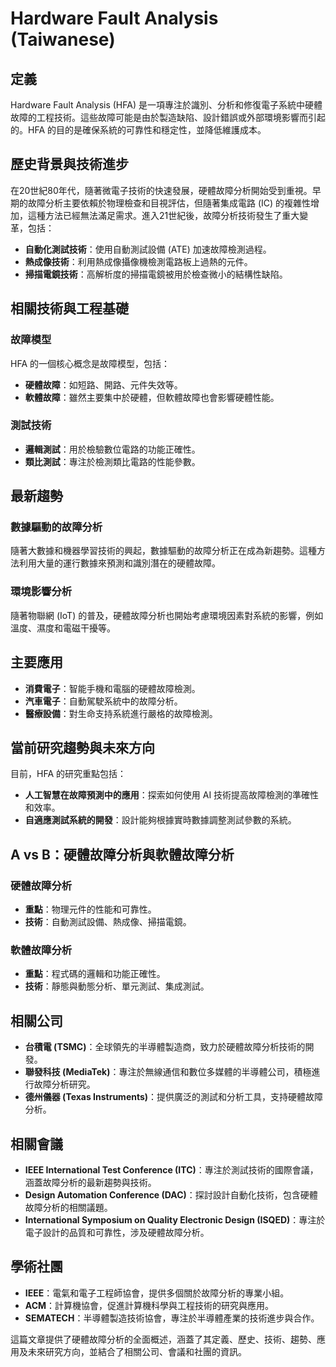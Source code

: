 # Hardware Fault Analysis (Taiwanese)

## 定義

Hardware Fault Analysis (HFA) 是一項專注於識別、分析和修復電子系統中硬體故障的工程技術。這些故障可能是由於製造缺陷、設計錯誤或外部環境影響而引起的。HFA 的目的是確保系統的可靠性和穩定性，並降低維護成本。

## 歷史背景與技術進步

在20世紀80年代，隨著微電子技術的快速發展，硬體故障分析開始受到重視。早期的故障分析主要依賴於物理檢查和目視評估，但隨著集成電路 (IC) 的複雜性增加，這種方法已經無法滿足需求。進入21世紀後，故障分析技術發生了重大變革，包括：

- **自動化測試技術**：使用自動測試設備 (ATE) 加速故障檢測過程。
- **熱成像技術**：利用熱成像攝像機檢測電路板上過熱的元件。
- **掃描電鏡技術**：高解析度的掃描電鏡被用於檢查微小的結構性缺陷。

## 相關技術與工程基礎

### 故障模型

HFA 的一個核心概念是故障模型，包括：

- **硬體故障**：如短路、開路、元件失效等。
- **軟體故障**：雖然主要集中於硬體，但軟體故障也會影響硬體性能。

### 測試技術

- **邏輯測試**：用於檢驗數位電路的功能正確性。
- **類比測試**：專注於檢測類比電路的性能參數。

## 最新趨勢

### 數據驅動的故障分析

隨著大數據和機器學習技術的興起，數據驅動的故障分析正在成為新趨勢。這種方法利用大量的運行數據來預測和識別潛在的硬體故障。 

### 環境影響分析

隨著物聯網 (IoT) 的普及，硬體故障分析也開始考慮環境因素對系統的影響，例如溫度、濕度和電磁干擾等。

## 主要應用

- **消費電子**：智能手機和電腦的硬體故障檢測。
- **汽車電子**：自動駕駛系統中的故障分析。
- **醫療設備**：對生命支持系統進行嚴格的故障檢測。

## 當前研究趨勢與未來方向

目前，HFA 的研究重點包括：

- **人工智慧在故障預測中的應用**：探索如何使用 AI 技術提高故障檢測的準確性和效率。
- **自適應測試系統的開發**：設計能夠根據實時數據調整測試參數的系統。

## A vs B：硬體故障分析與軟體故障分析

### 硬體故障分析

- **重點**：物理元件的性能和可靠性。
- **技術**：自動測試設備、熱成像、掃描電鏡。

### 軟體故障分析

- **重點**：程式碼的邏輯和功能正確性。
- **技術**：靜態與動態分析、單元測試、集成測試。

## 相關公司

- **台積電 (TSMC)**：全球領先的半導體製造商，致力於硬體故障分析技術的開發。
- **聯發科技 (MediaTek)**：專注於無線通信和數位多媒體的半導體公司，積極進行故障分析研究。
- **德州儀器 (Texas Instruments)**：提供廣泛的測試和分析工具，支持硬體故障分析。

## 相關會議

- **IEEE International Test Conference (ITC)**：專注於測試技術的國際會議，涵蓋故障分析的最新趨勢與技術。
- **Design Automation Conference (DAC)**：探討設計自動化技術，包含硬體故障分析的相關議題。
- **International Symposium on Quality Electronic Design (ISQED)**：專注於電子設計的品質和可靠性，涉及硬體故障分析。

## 學術社團

- **IEEE**：電氣和電子工程師協會，提供多個關於故障分析的專業小組。
- **ACM**：計算機協會，促進計算機科學與工程技術的研究與應用。
- **SEMATECH**：半導體製造技術協會，專注於半導體產業的技術進步與合作。

這篇文章提供了硬體故障分析的全面概述，涵蓋了其定義、歷史、技術、趨勢、應用及未來研究方向，並結合了相關公司、會議和社團的資訊。